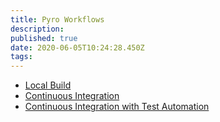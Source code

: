 ```yaml
---
title: Pyro Workflows
description: 
published: true
date: 2020-06-05T10:24:28.450Z
tags: 
---
```


- [Local Build](/pyro/workflows/local-build)
- [Continuous Integration](/pyro/workflows/continuous-integration)
- [Continuous Integration with Test Automation](/pyro/workflows/ci-test-automation)
